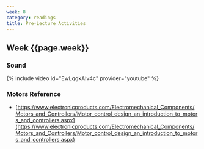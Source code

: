 ```yaml
---
week: 8
category: readings
title: Pre-Lecture Activities
---
```




## Week {{page.week}}



  ### Sound

  {% include video id="EwLqgkAlv4c" provider="youtube" %}

###   Motors Reference

- [https://www.electronicproducts.com/Electromechanical_Components/Motors_and_Controllers/Motor_control_design_an_introduction_to_motors_and_controllers.aspx](https://www.electronicproducts.com/Electromechanical_Components/Motors_and_Controllers/Motor_control_design_an_introduction_to_motors_and_controllers.aspx)

